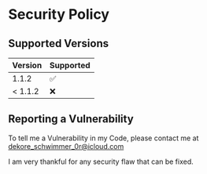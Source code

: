 # Security Policy

## Supported Versions

| Version | Supported          |
| ------- | ------------------ |
| 1.1.2   | :white_check_mark: |
| < 1.1.2 | :x:                |

## Reporting a Vulnerability

To tell me a Vulnerability in my Code, please contact me at dekore_schwimmer_0r@icloud.com

I am very thankful for any security flaw that can be fixed.
